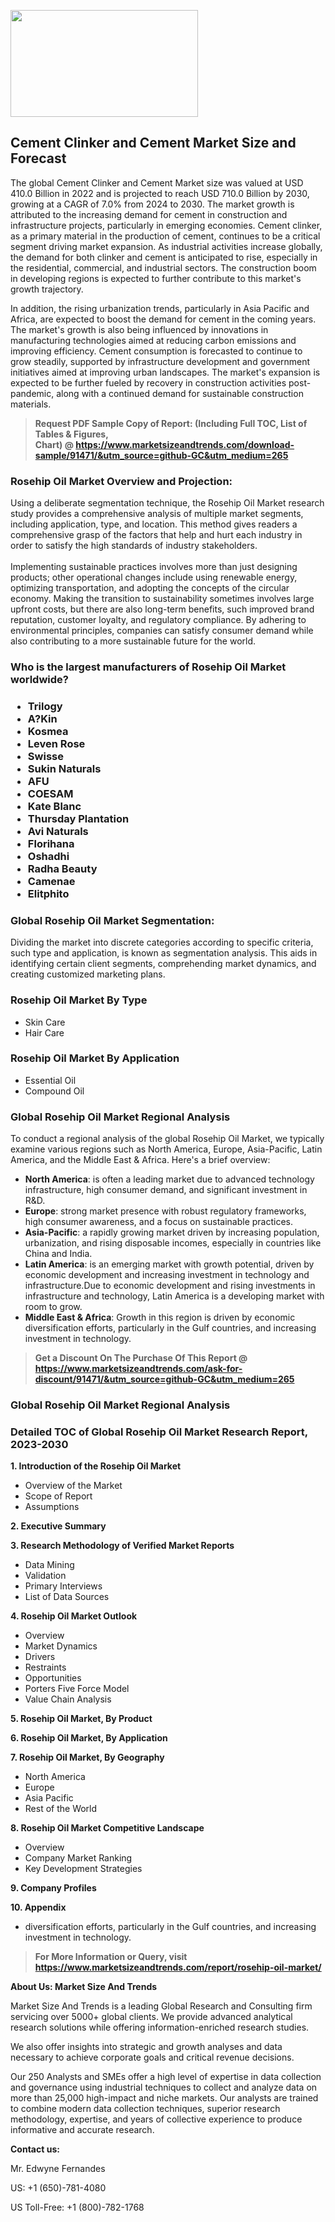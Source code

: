 <p><img class="alignnone size-medium wp-image-20088" src="https://ffe5etoiles.com/wp-content/uploads/2024/12/MST1-300x171.png" alt="" width="300" height="171" /></p><h2>Cement Clinker and Cement Market Size and Forecast</h2><p>The global Cement Clinker and Cement Market size was valued at USD 410.0 Billion in 2022 and is projected to reach USD 710.0 Billion by 2030, growing at a CAGR of 7.0% from 2024 to 2030. The market growth is attributed to the increasing demand for cement in construction and infrastructure projects, particularly in emerging economies. Cement clinker, as a primary material in the production of cement, continues to be a critical segment driving market expansion. As industrial activities increase globally, the demand for both clinker and cement is anticipated to rise, especially in the residential, commercial, and industrial sectors. The construction boom in developing regions is expected to further contribute to this market's growth trajectory.</p><p>In addition, the rising urbanization trends, particularly in Asia Pacific and Africa, are expected to boost the demand for cement in the coming years. The market's growth is also being influenced by innovations in manufacturing technologies aimed at reducing carbon emissions and improving efficiency. Cement consumption is forecasted to continue to grow steadily, supported by infrastructure development and government initiatives aimed at improving urban landscapes. The market's expansion is expected to be further fueled by recovery in construction activities post-pandemic, along with a continued demand for sustainable construction materials.</p></p><blockquote id="" class=""><strong>Request PDF Sample Copy of Report: (Including Full TOC, List of Tables &amp; Figures, Chart)&nbsp;@&nbsp;<strong><a href="https://www.marketsizeandtrends.com/download-sample/91471/&utm_source=github-GC&utm_medium=265" target="_blank">https://www.marketsizeandtrends.com/download-sample/91471/&utm_source=github-GC&utm_medium=265</a></strong></strong></blockquote><h3 id="" class="">Rosehip Oil Market&nbsp;Overview and Projection:</h3><p id="" class="">Using a deliberate segmentation technique, the Rosehip Oil Market research study provides a comprehensive analysis of multiple market segments, including application, type, and location. This method gives readers a comprehensive grasp of the factors that help and hurt each industry in order to satisfy the high standards of industry stakeholders. <br /> <br />Implementing sustainable practices involves more than just designing products; other operational changes include using renewable energy, optimizing transportation, and adopting the concepts of the circular economy. Making the transition to sustainability sometimes involves large upfront costs, but there are also long-term benefits, such improved brand reputation, customer loyalty, and regulatory compliance. By adhering to environmental principles, companies can satisfy consumer demand while also contributing to a more sustainable future for the world.</p><h3 id="" class="">Who is the largest manufacturers of&nbsp;Rosehip Oil Market worldwide?</h3><h3 class=""><p><ul><li>Trilogy </li><li> A?Kin </li><li> Kosmea </li><li> Leven Rose </li><li> Swisse </li><li> Sukin Naturals </li><li> AFU </li><li> COESAM </li><li> Kate Blanc </li><li> Thursday Plantation </li><li> Avi Naturals </li><li> Florihana </li><li> Oshadhi </li><li> Radha Beauty </li><li> Camenae </li><li> Elitphito</li></ul></p></h3><h3 id="" class="">Global&nbsp;Rosehip Oil Market Segmentation:</h3><p id="" class="">Dividing the market into discrete categories according to specific criteria, such type and application, is known as segmentation analysis. This aids in identifying certain client segments, comprehending market dynamics, and creating customized marketing plans.</p><h3 id="" class="">Rosehip Oil Market&nbsp;By Type</h3><p><p><ul><li>Skin Care </li><li> Hair Care</p></li></ul></p></p><h3 id="" class="">Rosehip Oil Market&nbsp;By Application</h3><p class=""><p><ul><li>Essential Oil </li><li> Compound Oil</li></ul></p></p><h3 id="" class="">Global Rosehip Oil Market Regional Analysis</h3><p id="" class="">To conduct a regional analysis of the global Rosehip Oil Market, we typically examine various regions such as North America, Europe, Asia-Pacific, Latin America, and the Middle East &amp; Africa. Here's a brief overview:</p><ul><li><strong>North America</strong>: is often a leading market due to advanced technology infrastructure, high consumer demand, and significant investment in R&amp;D.</li><li><strong>Europe</strong>: strong market presence with robust regulatory frameworks, high consumer awareness, and a focus on sustainable practices.</li><li><strong>Asia-Pacific</strong>: a rapidly growing market driven by increasing population, urbanization, and rising disposable incomes, especially in countries like China and India.</li><li><strong>Latin America</strong>: is an emerging market with growth potential, driven by economic development and increasing investment in technology and infrastructure.Due to economic development and rising investments in infrastructure and technology, Latin America is a developing market with room to grow.</li><li><strong>Middle East &amp; Africa</strong>: Growth in this region is driven by economic diversification efforts, particularly in the Gulf countries, and increasing investment in technology.</li></ul><blockquote id="" class=""><strong>Get a Discount On The Purchase Of This Report @ <strong><a href="https://www.marketsizeandtrends.com/ask-for-discount/91471/&utm_source=github-GC&utm_medium=265" target="_blank">https://www.marketsizeandtrends.com/ask-for-discount/91471/&utm_source=github-GC&utm_medium=265</a></strong></strong></blockquote><h3 id="" class="">Global Rosehip Oil Market Regional Analysis</h3><h3 id="" class="">Detailed TOC of Global Rosehip Oil Market Research Report, 2023-2030</h3><p id="" class=""><strong>1. Introduction of the Rosehip Oil Market</strong></p><ul><li>Overview of the Market</li><li>Scope of Report</li><li>Assumptions</li></ul><p id="" class=""><strong>2. Executive Summary</strong></p><p id="" class=""><strong>3. Research Methodology of Verified Market Reports</strong></p><ul><li>Data Mining</li><li>Validation</li><li>Primary Interviews</li><li>List of Data Sources</li></ul><p id="" class=""><strong>4. Rosehip Oil Market Outlook</strong></p><ul><li>Overview</li><li>Market Dynamics</li><li>Drivers</li><li>Restraints</li><li>Opportunities</li><li>Porters Five Force Model</li><li>Value Chain Analysis</li></ul><p id="" class=""><strong>5. Rosehip Oil Market, By Product</strong></p><p id="" class=""><strong>6. Rosehip Oil Market, By Application</strong></p><p id="" class=""><strong>7. Rosehip Oil Market, By Geography</strong></p><ul><li>North America</li><li>Europe</li><li>Asia Pacific</li><li>Rest of the World</li></ul><p id="" class=""><strong>8. Rosehip Oil Market Competitive Landscape</strong></p><ul><li>Overview</li><li>Company Market Ranking</li><li>Key Development Strategies</li></ul><p id="" class=""><strong>9. Company Profiles</strong></p><p id="" class=""><strong>10. Appendix</strong></p><ul><li>diversification efforts, particularly in the Gulf countries, and increasing investment in technology.</li></ul><blockquote id="" class=""><strong>For More Information or Query, visit <strong><strong><a href="https://www.marketsizeandtrends.com/report/rosehip-oil-market/" target="_blank">https://www.marketsizeandtrends.com/report/rosehip-oil-market/</a></strong></strong></strong></blockquote><p id="" class=""><strong>About Us: Market Size And Trends</strong></p><p id="" class="">Market Size And Trends is a leading Global Research and Consulting firm servicing over 5000+ global clients. We provide advanced analytical research solutions while offering information-enriched research studies.</p><p id="" class="">We also offer insights into strategic and growth analyses and data necessary to achieve corporate goals and critical revenue decisions.</p><p id="" class="">Our 250 Analysts and SMEs offer a high level of expertise in data collection and governance using industrial techniques to collect and analyze data on more than 25,000 high-impact and niche markets. Our analysts are trained to combine modern data collection techniques, superior research methodology, expertise, and years of collective experience to produce informative and accurate research.</p><p id="" class=""><strong>Contact us:</strong></p><p id="" class="">Mr. Edwyne Fernandes</p><p id="" class="">US: +1 (650)-781-4080</p><p id="" class="">US Toll-Free: +1 (800)-782-1768</p>

